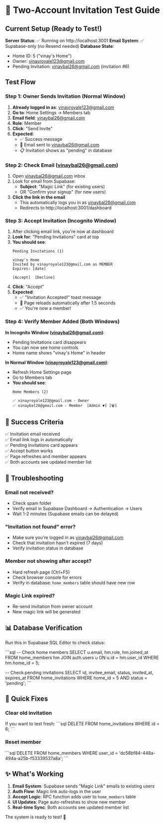 # 🧪 Two-Account Invitation Test Guide

## Current Setup (Ready to Test!)

**Server Status**: ✅ Running on http://localhost:3001
**Email System**: ✅ Supabase-only (no Resend needed)
**Database State**:
- Home ID: 5 ("vinay's Home")
- Owner: vinayroyale123@gmail.com
- Pending Invitation: vinaybal26@gmail.com (invitation #6)

## Test Flow

### Step 1: Owner Sends Invitation (Normal Window)
1. **Already logged in as**: vinayroyale123@gmail.com
2. **Go to**: Home Settings → Members tab
3. **Email field**: vinaybal26@gmail.com
4. **Role**: Member
5. **Click**: "Send Invite"
6. **Expected**: 
   - ✅ Success message
   - 📧 Email sent to vinaybal26@gmail.com
   - 📋 Invitation shows as "pending" in database

### Step 2: Check Email (vinaybal26@gmail.com)
1. Open vinaybal26@gmail.com inbox
2. Look for email from Supabase:
   - **Subject**: "Magic Link" (for existing users)
   - OR "Confirm your signup" (for new users)
3. **Click the link in the email**
   - This automatically logs you in as vinaybal26@gmail.com
   - Redirects to http://localhost:3001/dashboard

### Step 3: Accept Invitation (Incognito Window)
1. After clicking email link, you're now at dashboard
2. **Look for**: "Pending Invitations" card at top
3. **You should see**:
   ```
   Pending Invitations (1)
   
   vinay's Home
   Invited by vinayroyale123@gmail.com as MEMBER
   Expires: [date]
   
   [Accept]  [Decline]
   ```
4. **Click**: "Accept"
5. **Expected**:
   - ✅ "Invitation Accepted!" toast message
   - 🔄 Page reloads automatically after 1.5 seconds
   - ✅ You're now a member!

### Step 4: Verify Member Added (Both Windows)

**In Incognito Window (vinaybal26@gmail.com)**:
- Pending Invitations card disappears
- You can now see home controls
- Home name shows "vinay's Home" in header

**In Normal Window (vinayroyale123@gmail.com)**:
- Refresh Home Settings page
- Go to Members tab
- **You should see**:
  ```
  Home Members (2)
  
  ✅ vinayroyale123@gmail.com - Owner
  ✅ vinaybal26@gmail.com - Member  [Admin ▼] [🗑️]
  ```

## 🎯 Success Criteria

✅ Invitation email received  
✅ Email link logs in automatically  
✅ Pending Invitations card appears  
✅ Accept button works  
✅ Page refreshes and member appears  
✅ Both accounts see updated member list  

## 🐛 Troubleshooting

### Email not received?
- Check spam folder
- Verify email in Supabase Dashboard → Authentication → Users
- Wait 1-2 minutes (Supabase emails can be delayed)

### "Invitation not found" error?
- Make sure you're logged in as vinaybal26@gmail.com
- Check that invitation hasn't expired (7 days)
- Verify invitation status in database

### Member not showing after accept?
- Hard refresh page (Ctrl+F5)
- Check browser console for errors
- Verify in database: `home_members` table should have new row

### Magic Link expired?
- Re-send invitation from owner account
- New magic link will be generated

## 📊 Database Verification

Run this in Supabase SQL Editor to check status:

\`\`\`sql
-- Check home members
SELECT 
  u.email,
  hm.role,
  hm.joined_at
FROM home_members hm
JOIN auth.users u ON u.id = hm.user_id
WHERE hm.home_id = 5;

-- Check pending invitations
SELECT 
  id,
  invitee_email,
  status,
  invited_at,
  expires_at
FROM home_invitations
WHERE home_id = 5 AND status = 'pending';
\`\`\`

## 🔧 Quick Fixes

### Clear old invitation
If you want to test fresh:
\`\`\`sql
DELETE FROM home_invitations WHERE id = 6;
\`\`\`

### Reset member
\`\`\`sql
DELETE FROM home_members WHERE user_id = 'dc58bf84-448a-494a-a25b-f53339537a8a';
\`\`\`

## ✨ What's Working

1. **Email System**: Supabase sends "Magic Link" emails to existing users
2. **Auth Flow**: Magic link auto-logs in the user
3. **Accept Logic**: RPC function adds user to `home_members` table
4. **UI Updates**: Page auto-refreshes to show new member
5. **Real-time Sync**: Both accounts see updated member list

The system is ready to test! 🚀
